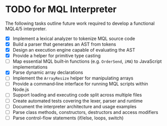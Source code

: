 # TODO for MQL Interpreter

The following tasks outline future work required to develop a functional MQL4/5 interpreter.

- [x] Implement a lexical analyzer to tokenize MQL source code
- [x] Build a parser that generates an AST from tokens
- [x] Design an execution engine capable of evaluating the AST
- [x] Provide a helper for primitive type casting
- [ ] Map essential MQL built‑in functions (e.g. `OrderSend`, `iMA`) to JavaScript implementations
- [x] Parse dynamic array declarations
- [ ] Implement the `ArrayResize` helper for manipulating arrays
- [ ] Provide a command‑line interface for running MQL scripts within Node.js
- [ ] Support loading and executing code split across multiple files
- [ ] Create automated tests covering the lexer, parser and runtime
- [ ] Document the interpreter architecture and usage examples
- [ ] Parse class methods, constructors, destructors and access modifiers
- [ ] Parse control-flow statements (if/else, loops, switch)
